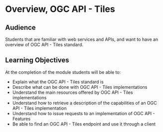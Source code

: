 # Overview, OGC API - Tiles

## Audience

Students that are familiar with web services and APIs, and want to have
an overview of OGC API - Tiles standard.

## Learning Objectives

At the completion of the module students will be able to:

-   Explain what the OGC API - Tiles standard is
-   Describe what can be done with OGC API - Tiles implementations
-   Understand the main resources offered by OGC API - Tiles
    implementations
-   Understand how to retrieve a description of the capabilities of an
    OGC API - Tiles implementation
-   Understand how to issue requests to an implementation of OGC API -
    Features
-   Be able to find an OGC API - Tiles endpoint and use it through a
    client
